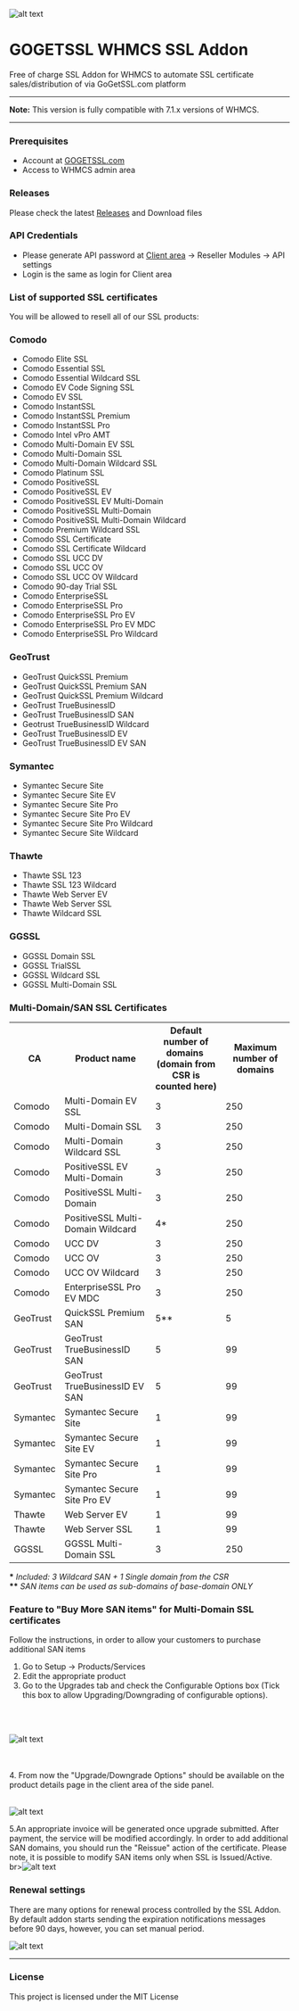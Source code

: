 ![alt text](https://my.gogetssl.com/assets/img/logo_for_github.png "Logo Title Text 1")
# GOGETSSL WHMCS SSL Addon
Free of charge SSL Addon for WHMCS to automate SSL certificate sales/distribution of via GoGetSSL.com platform

***
**Note:** This version is fully compatible with 7.1.x versions of WHMCS.
***

### Prerequisites
- Account at [GOGETSSL.com](https://www.gogetssl.com)
- Access to WHMCS admin area

### Releases
Please check the latest [Releases](https://github.com/gogetssl/whmcs-addon/releases) and Download files 

### API Credentials
- Please generate API password at [Client area](https://my.gogetssl.com) -> Reseller Modules -> API settings
- Login is the same as login for Client area

### List of supported SSL certificates

You will be allowed to resell all of our SSL products:
### Comodo
- Comodo Elite SSL
- Comodo Essential SSL
- Comodo Essential Wildcard SSL
- Comodo EV Code Signing SSL
- Comodo EV SSL
- Comodo InstantSSL
- Comodo InstantSSL Premium
- Comodo InstantSSL Pro
- Comodo Intel vPro AMT
- Comodo Multi-Domain EV SSL
- Comodo Multi-Domain SSL
- Comodo Multi-Domain Wildcard SSL
- Comodo Platinum SSL
- Comodo PositiveSSL
- Comodo PositiveSSL EV
- Comodo PositiveSSL EV Multi-Domain
- Comodo PositiveSSL Multi-Domain
- Comodo PositiveSSL Multi-Domain Wildcard
- Comodo Premium Wildcard SSL
- Comodo SSL Certificate
- Comodo SSL Certificate Wildcard
- Comodo SSL UCC DV
- Comodo SSL UCC OV
- Comodo SSL UCC OV Wildcard
- Comodo 90-day Trial SSL
- Comodo EnterpriseSSL
- Comodo EnterpriseSSL Pro
- Comodo EnterpriseSSL Pro EV
- Comodo EnterpriseSSL Pro EV MDC
- Comodo EnterpriseSSL Pro Wildcard 

### GeoTrust
- GeoTrust QuickSSL Premium
- GeoTrust QuickSSL Premium SAN
- GeoTrust QuickSSL Premium Wildcard
- GeoTrust TrueBusinessID
- GeoTrust TrueBusinessID SAN
- Geotrust TrueBusinessID Wildcard
- GeoTrust TrueBusinessID EV
- GeoTrust TrueBusinessID EV SAN

### Symantec
- Symantec Secure Site
- Symantec Secure Site EV
- Symantec Secure Site Pro
- Symantec Secure Site Pro EV
- Symantec Secure Site Pro Wildcard
- Symantec Secure Site Wildcard

### Thawte
- Thawte SSL 123
- Thawte SSL 123 Wildcard
- Thawte Web Server EV
- Thawte Web Server SSL
- Thawte Wildcard SSL

### GGSSL
- GGSSL Domain SSL
- GGSSL TrialSSL
- GGSSL Wildcard SSL
- GGSSL Multi-Domain SSL

### Multi-Domain/SAN SSL Certificates
<html>
<table>
  <tr>
    <th>CA</th>
    <th>Product name</th>
    <th>Default number of domains&nbsp;<br>(domain from CSR is counted here)</th>
    <th>Maximum number of domains</th>
  </tr>
  <tr>
    <td>Comodo</td>
    <td>Multi-Domain EV SSL</td>
    <td>3</td>
    <td>250</td>
  </tr>
  <tr>
    <td>Comodo</td>
    <td>Multi-Domain SSL</td>
    <td>3</td>
    <td>250</td>
  </tr>
  <tr>
    <td>Comodo</td>
    <td>Multi-Domain Wildcard SSL</td>
    <td>3</td>
    <td>250</td>
  </tr>
  <tr>
    <td>Comodo</td>
    <td>PositiveSSL EV Multi-Domain</td>
    <td>3</td>
    <td>250</td>
  </tr>
  <tr>
    <td>Comodo</td>
    <td>PositiveSSL Multi-Domain</td>
    <td>3</td>
    <td>250</td>
  </tr>
  <tr>
    <td>Comodo</td>
    <td>PositiveSSL Multi-Domain Wildcard</td>
    <td>4*</td>
    <td>250</td>
  </tr>
  <tr>
    <td>Comodo</td>
    <td>UCC DV</td>
    <td>3</td>
    <td>250</td>
  </tr>
  <tr>
    <td>Comodo</td>
    <td>UCC OV</td>
    <td>3</td>
    <td>250</td>
  </tr>
   <tr>
    <td>Comodo</td>
    <td>UCC OV Wildcard</td>
    <td>3</td>
    <td>250</td>
  </tr>
  <tr>
    <td>Comodo</td>
    <td>EnterpriseSSL Pro EV MDC</td>
    <td>3</td>
    <td>250</td>
  </tr>
   <tr>
    <td>GeoTrust</td>
    <td>QuickSSL Premium SAN</td>
    <td>5**</td>
    <td>5</td>
  </tr>
   <tr>
    <td>GeoTrust</td>
    <td>GeoTrust TrueBusinessID SAN</td>
    <td>5</td>
    <td>99</td>
  </tr>
  <tr>
    <td>GeoTrust</td>
    <td>GeoTrust TrueBusinessID EV SAN</td>
    <td>5</td>
    <td>99</td>
  </tr>
  <tr>
    <td>Symantec</td>
    <td>Symantec Secure Site</td>
    <td>1</td>
    <td>99</td>
  </tr>
  <tr>
    <td>Symantec</td>
    <td>Symantec Secure Site EV</td>
    <td>1</td>
    <td>99</td>
  </tr>
  <tr>
    <td>Symantec</td>
    <td>Symantec Secure Site Pro</td>
    <td>1</td>
    <td>99</td>
  </tr>
  <tr>
    <td>Symantec</td>
    <td>Symantec Secure Site Pro EV</td>
    <td>1</td>
    <td>99</td>
  </tr>
   <tr>
    <td>Thawte</td>
    <td>Web Server EV</td>
    <td>1</td>
    <td>99</td>
  </tr>
  <tr>
    <td>Thawte</td>
    <td>Web Server SSL</td>
    <td>1</td>
    <td>99</td>
  </tr>
  <tr>
    <td>GGSSL</td>
    <td>GGSSL Multi-Domain SSL</td>
    <td>3</td>
    <td>250</td>
  </tr>
</table>
<strong>*</strong> <i>Included: 3 Wildcard SAN + 1 Single domain from the CSR</i><br>
<strong>**</strong> <i>SAN items can be used as sub-domains of base-domain ONLY</i>
</html>

### Feature to "Buy More SAN items" for Multi-Domain SSL certificates
Follow the instructions, in order to allow your customers to purchase additional SAN items 

1. Go to Setup -> Products/Services
2. Edit the appropriate product
3. Go to the Upgrades tab and check the Configurable Options box (Tick this box to allow Upgrading/Downgrading of configurable options).

<html><br><br></html>

![alt text](https://my.gogetssl.com/assets/img/whmcs_buysan_01.png "Buy more SAN")

<html><br><br></html>
4. From now the "Upgrade/Downgrade Options" should be available on the product details page in the client area of the side panel.

<html><br><br></html>

![alt text](https://my.gogetssl.com/assets/img/whmcs_buysan_02.png "Buy more SAN")



5.An appropriate invoice will be generated once upgrade submitted. After payment, the service will be modified accordingly. In order to add additional SAN domains, you should run the "Reissue" action of the certificate. Please note, it is possible to modify SAN items only when SSL is Issued/Active.<html><br>br></html>![alt text](https://my.gogetssl.com/assets/img/whmcs_buysan_03.png "Buy more SAN")

### Renewal settings
There are many options for renewal process controlled by the SSL Addon. By default addon starts sending the expiration notifications messages before 90 days, however, you can set manual period.

![alt text](https://my.gogetssl.com/assets/img/whmcs_renewal_01.png "SSL Renewal settings")
***

### License
This project is licensed under the MIT License


